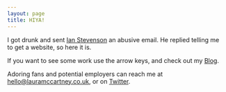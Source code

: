 ```yaml
---
layout: page
title: HIYA!
---
```


I got drunk and sent <a href="http://www.ianstevenson.co.uk/" target="_blank">Ian Stevenson</a> an abusive email. He replied telling me to get a website, so here it is.

If you want to see some work use the arrow keys, and check out my <a href="http://www.lauramccartney.blogspot.com/" target="_blank">Blog</a>.

Adoring fans and potential employers can reach me at <a href="mailto:hello@lauramccartney.co.uk">hello@lauramccartney.co.uk</a>, or on <a href="http://twitter.com/laufofbread" target="_blank">Twitter</a>.

